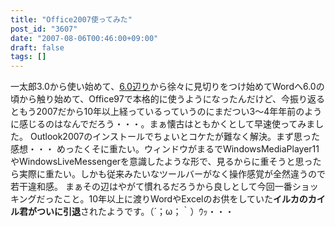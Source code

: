```yaml
---
title: "Office2007使ってみた"
post_id: "3607"
date: "2007-08-06T00:46:00+09:00"
draft: false
tags: []
---
```



一太郎3.0から使い始めて、[6.0辺り](/2934)から徐々に見切りをつけ始めてWordへ6.0の頃から触り始めて、Office97で本格的に使うようになったんだけど、今振り返るともう2007だから10年以上経っているっていうのにまだつい3～4年年前のように感じるのはなんでだろう・・・。まぁ懐古はともかくとして早速使ってみました。 Outlook2007のインストールでちょいとコケたが難なく解決。まず思った感想・・・ めったくそに重たい。ウィンドウがまるでWindowsMediaPlayer11やWindowsLiveMessengerを意識したような形で、見るからに重そうと思ったら実際に重たい。しかも従来みたいなツールバーがなく操作感覚が全然違うので若干違和感。 まぁその辺はやがて慣れるだろうから良しとして今回一番ショッキングだったこと。10年以上に渡りWordやExcelのお供をしていた**イルカのカイル君がついに引退**されたようです。（´；ω；｀）ｳｯ・・・
